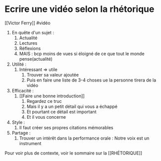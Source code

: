 # Ecrire une vidéo selon la rhétorique
[[Victor Ferry]] #vidéo 

1. En quête d'un sujet :
	1. Actualité
	2. Lectures
	3. Réflexions
	4. MAIS : bcp moins de vues si éloigné de ce que tout le monde pense(actualité)
2. Utilité :
	1. Intéressant => utile
		1. Trouver sa valeur ajoutée
		2. Puis en faire une liste de 3-4 choses ue la personne tirera de la vidéo
3. Efficacité :
	1. [[Faire une bonne introduction]]
		1. Regardez ce truc
		2. Mais il y a un petit détail qui vous a échappé
		3. Et pourtant ce détail est important
		4. Et il vous concerne
4. Style :
	1. Il faut créer ses propres citations mémorables
5. Partage :
	1. Trouver un intérêt dans la performance orale : Notre voix est un instrument

Pour voir plus de contexte, voir le sommaire sur la [[RHÉTORIQUE]]